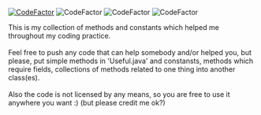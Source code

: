[![CodeFactor](https://www.codefactor.io/repository/github/0x666c/java-helper-lib/badge)](https://www.codefactor.io/repository/github/0x666c/java-helper-lib)
![CodeFactor](https://img.shields.io/badge/code%20climate-0%20issues-green.svg)
![CodeFactor](https://img.shields.io/badge/java-1.8-red.svg)
![CodeFactor](https://img.shields.io/badge/platform-win%20%7C%20osx%20%7C%20linux-lightgrey.svg)

This is my collection of methods and constants which helped me throughout my coding practice.<br><br>
Feel free to push any code that can help somebody and/or helped you, but please, put simple methods in 'Useful.java' and
constansts, methods which require fields, collections of methods related to one thing into another class(es).
<br><br>
Also the code is not licensed by any means, so you are free to use it anywhere you want :)
(but please credit me ok?)
